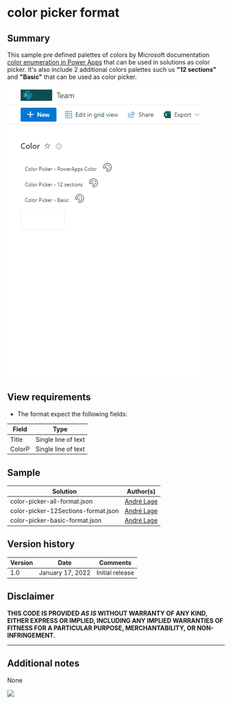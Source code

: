 # color picker format

## Summary

This sample pre defined palettes of colors by Microsoft documentation [color enumeration in Power Apps](https://docs.microsoft.com/en-us/powerapps/maker/canvas-apps/functions/function-colors) that can be used in solutions as color picker. It's also include 2 additional colors palettes such us **"12 sections"** and **"Basic"** that can be used as color picker.

![color picker format](./assets/ColorPickerOptions.gif)

## View requirements
- The format expect the following fields:

Field |Type
--------|---------
Title | Single line of text 
ColorP | Single line of text 

## Sample

Solution|Author(s)
--------|---------
color-picker-all-format.json | [André Lage](https://twitter.com/aaclage)
color-picker-12Sections-format.json | [André Lage](https://twitter.com/aaclage)
color-picker-basic-format.json | [André Lage](https://twitter.com/aaclage)

## Version history

Version|Date|Comments
-------|----|--------
1.0|January 17, 2022|Initial release

## Disclaimer

**THIS CODE IS PROVIDED *AS IS* WITHOUT WARRANTY OF ANY KIND, EITHER EXPRESS OR IMPLIED, INCLUDING ANY IMPLIED WARRANTIES OF FITNESS FOR A PARTICULAR PURPOSE, MERCHANTABILITY, OR NON-INFRINGEMENT.**

---

## Additional notes
None

<img src="https://telemetry.sharepointpnp.com/sp-dev-list-formatting/view-samples/color-picker-format" />
